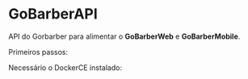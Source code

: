 # GoBarberAPI

API do Gorbarber para alimentar o <strong>GoBarberWeb</strong> e <strong>GoBarberMobile</strong>.

Primeiros passos:

Necessário o DockerCE instalado:
